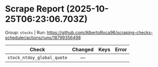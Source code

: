 # Scrape Report (2025-10-25T06:23:06.703Z)

Group: `stocks`  |  Run: https://github.com/AlbertoRoca96/scraping-checks-scheduler/actions/runs/18799356498

| Check | Changed | Keys | Error |
|---|:---:|:--|:--|
| `stock_ntdoy_global_quote` | — |  |  |

